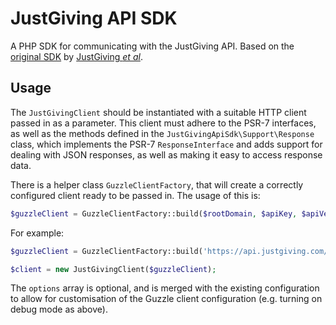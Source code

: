 # JustGiving API SDK
A PHP SDK for communicating with the JustGiving API. Based on the [original SDK](https://github.com/JustGiving/JustGiving.Api.Sdk) by [JustGiving _et al_](https://github.com/JustGiving/JustGiving.Api.Sdk/graphs/contributors).

## Usage
The `JustGivingClient` should be instantiated with a suitable HTTP client passed in as a parameter. This client must adhere to the PSR-7 interfaces, as well as the methods defined in the `JustGivingApiSdk\Support\Response` class, which implements the PSR-7 `ResponseInterface` and adds support for dealing with JSON responses, as well as making it easy to access response data. 

There is a helper class `GuzzleClientFactory`, that will create a correctly configured client ready to be passed in. The usage of this is:

```php
$guzzleClient = GuzzleClientFactory::build($rootDomain, $apiKey, $apiVersion, $username = '', $password = '', $options = []);
```
For example:
```php
$guzzleClient = GuzzleClientFactory::build('https://api.justgiving.com/', 'abcde1f2g', 1, 'user@example.com', 'myPassword', ['debug' => true]);

$client = new JustGivingClient($guzzleClient);
```
The `options` array is optional, and is merged with the existing configuration to allow for customisation of the Guzzle client configuration (e.g. turning on debug mode as above).
